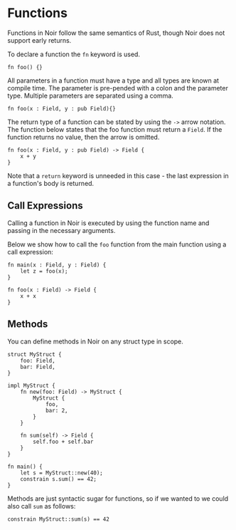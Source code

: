 # Functions

Functions in Noir follow the same semantics of Rust, though Noir does not support early returns.

To declare a function the `fn` keyword is used.

```rust,noplaypen
fn foo() {}
```

All parameters in a function must have a type and all types are known at compile time.
The parameter is pre-pended with a colon and the parameter type.
Multiple parameters are separated using a comma.

```rust,noplaypen
fn foo(x : Field, y : pub Field){}
```

The return type of a function can be stated by using the `->` arrow notation. The function below states that the foo function must return a `Field`. If the function returns no value, then the arrow is omitted.

```rust,noplaypen
fn foo(x : Field, y : pub Field) -> Field {
    x + y
}
```

Note that a `return` keyword is unneeded in this case - the last expression in a function's body is returned.

## Call Expressions

Calling a function in Noir is executed by using the function name and passing in the necessary arguments.

Below we show how to call the `foo` function from the main function using a call expression:

```rust,noplaypen
fn main(x : Field, y : Field) {
    let z = foo(x);
}

fn foo(x : Field) -> Field {
    x + x
}
```

## Methods

You can define methods in Noir on any struct type in scope.

```rust,noplaypen
struct MyStruct {
    foo: Field,
    bar: Field,
}

impl MyStruct {
    fn new(foo: Field) -> MyStruct {
        MyStruct {
            foo,
            bar: 2,
        }
    }

    fn sum(self) -> Field {
        self.foo + self.bar
    }
}

fn main() {
    let s = MyStruct::new(40);
    constrain s.sum() == 42;
}
```

Methods are just syntactic sugar for functions, so if we wanted to we could also call `sum` as follows:

```rust,noplaypen
constrain MyStruct::sum(s) == 42
```
